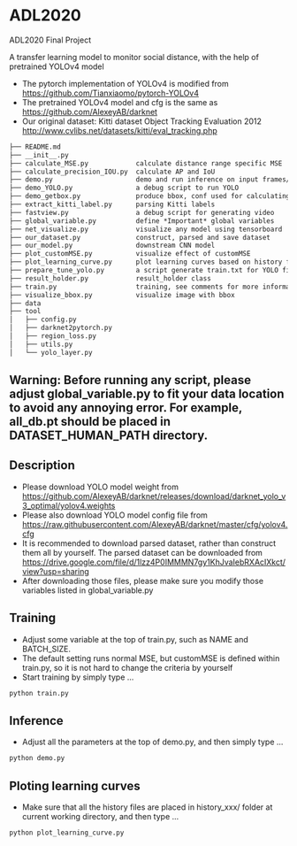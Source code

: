 # ADL2020

ADL2020 Final Project

A transfer learning model to monitor social distance, with the help of pretrained YOLOv4 model

- The pytorch implementation of YOLOv4 is modified from <https://github.com/Tianxiaomo/pytorch-YOLOv4>
- The pretrained YOLOv4 model and cfg is the same as <https://github.com/AlexeyAB/darknet>
- Our original dataset: Kitti dataset Object Tracking Evaluation 2012 <http://www.cvlibs.net/datasets/kitti/eval_tracking.php>

```txt
├── README.md
├── __init__.py
├── calculate_MSE.py            calculate distance range specific MSE
├── calculate_precision_IOU.py  calculate AP and IoU
├── demo.py                     demo and run inference on input frames/video
├── demo_YOLO.py                a debug script to run YOLO
├── demo_getbox.py              produce bbox, conf used for calculating AP and IoU
├── extract_kitti_label.py      parsing Kitti labels
├── fastview.py                 a debug script for generating video
├── global_variable.py          define *Important* global variables
├── net_visualize.py            visualize any model using tensorboard
├── our_dataset.py              construct, parsed and save dataset
├── our_model.py                downstream CNN model
├── plot_customMSE.py           visualize effect of customMSE
├── plot_learning_curve.py      plot learning curves based on history files
├── prepare_tune_yolo.py        a script generate train.txt for YOLO fine-tuning
├── result_holder.py            result_holder class
├── train.py                    training, see comments for more information
├── visualize_bbox.py           visualize image with bbox
├── data
├── tool
│   ├── config.py
│   ├── darknet2pytorch.py
│   ├── region_loss.py
│   ├── utils.py
│   └── yolo_layer.py
```

## Warning: Before running any script, please adjust global_variable.py to fit your data location to avoid any annoying error. For example, all_db.pt should be placed in DATASET_HUMAN_PATH directory.

## Description

- Please download YOLO model weight from <https://github.com/AlexeyAB/darknet/releases/download/darknet_yolo_v3_optimal/yolov4.weights>
- Please also download YOLO model config file from <https://raw.githubusercontent.com/AlexeyAB/darknet/master/cfg/yolov4.cfg>
- It is recommended to download parsed dataset, rather than construct them all by yourself. The parsed dataset can be downloaded from <https://drive.google.com/file/d/1lzz4P0IMMMN7gy1KhJvaIebRXAcIXkct/view?usp=sharing>
- After downloading those files, please make sure you modify those variables listed in global_variable.py

## Training

- Adjust some variable at the top of train.py, such as NAME and BATCH_SIZE.
- The default setting runs normal MSE, but customMSE is defined within train.py, so it is not hard to change the criteria by yourself
- Start training by simply type ...

```bash
python train.py
```

## Inference

- Adjust all the parameters at the top of demo.py, and then simply type ...

```bash
python demo.py
```

## Ploting learning curves

- Make sure that all the history files are placed in history_xxx/ folder at current working directory, and then type ...

```bash
python plot_learning_curve.py
```
